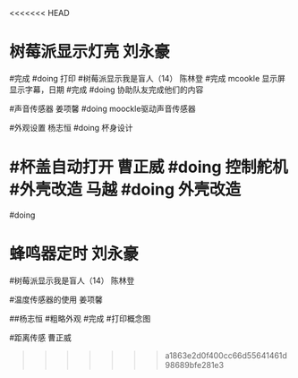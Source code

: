 <<<<<<< HEAD
# 树莓派显示灯亮  刘永豪
#完成
#doing
打印
#树莓派显示我是盲人（14）  陈林登
#完成
mcookle 显示屏显示字幕，日期
#完成
#doing
协助队友完成他们的内容

#声音传感器 姜项馨
#doing
moockle驱动声音传感器

#外观设置   杨志恒
#doing
杯身设计

#杯盖自动打开   曹正威
#doing
控制舵机
#外壳改造 马越
#doing
外壳改造
=======
#doing
##

# 蜂鸣器定时  刘永豪



#树莓派显示我是盲人（14）  陈林登



#温度传感器的使用 姜项馨



##杨志恒
#粗略外观
#完成
#打印概念图


#距离传感   曹正威
>>>>>>> a1863e2d0f400cc66d55641461d98689bfe281e3
